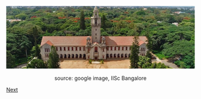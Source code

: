 <p align="center">
<img src="imageN/IIScBangalore.jpeg" width="600"/>
</p>

<p align="center">
source: google image, IISc Bangalore
</p>

[Next](home1.md)
